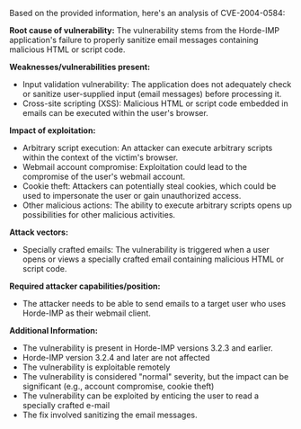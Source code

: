 Based on the provided information, here's an analysis of CVE-2004-0584:

**Root cause of vulnerability:**
The vulnerability stems from the Horde-IMP application's failure to properly sanitize email messages containing malicious HTML or script code.

**Weaknesses/vulnerabilities present:**
- Input validation vulnerability: The application does not adequately check or sanitize user-supplied input (email messages) before processing it.
- Cross-site scripting (XSS): Malicious HTML or script code embedded in emails can be executed within the user's browser.

**Impact of exploitation:**
- Arbitrary script execution: An attacker can execute arbitrary scripts within the context of the victim's browser.
- Webmail account compromise: Exploitation could lead to the compromise of the user's webmail account.
- Cookie theft: Attackers can potentially steal cookies, which could be used to impersonate the user or gain unauthorized access.
- Other malicious actions: The ability to execute arbitrary scripts opens up possibilities for other malicious activities.

**Attack vectors:**
- Specially crafted emails: The vulnerability is triggered when a user opens or views a specially crafted email containing malicious HTML or script code.

**Required attacker capabilities/position:**
- The attacker needs to be able to send emails to a target user who uses Horde-IMP as their webmail client.

**Additional Information:**

- The vulnerability is present in Horde-IMP versions 3.2.3 and earlier.
- Horde-IMP version 3.2.4 and later are not affected
- The vulnerability is exploitable remotely
- The vulnerability is considered "normal" severity, but the impact can be significant (e.g., account compromise, cookie theft)
- The vulnerability can be exploited by enticing the user to read a specially crafted e-mail
- The fix involved sanitizing the email messages.